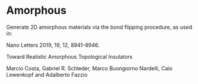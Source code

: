 # Amorphous
Generate 2D amorphous materials via the bond flipping procedure, as used in:

Nano Letters 2019, 19, 12, 8941-8946.

Toward Realistic Amorphous Topological Insulators

Marcio Costa, Gabriel R. Schleder, Marco Buongiorno Nardelli, Caio Lewenkopf and Adalberto Fazzio

